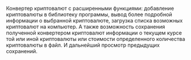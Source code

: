 Конвертер криптовалют с расширенными функциями: добавление криптовалюты в библиотеку программы, вывод более подробной информации о выбранной криптовалюте, загрузка списка возможных криптовалют на компьютер.
А также возможность сохранения полученной конвертером криптовалют информации о текущем курсе той или иной криптовалюты или стоимости определенного количества криптовалюты в файл. И дальнейший просмотр предыдущих сохранений.
